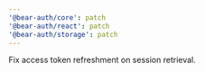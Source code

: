 ```yaml
---
'@bear-auth/core': patch
'@bear-auth/react': patch
'@bear-auth/storage': patch
---
```


Fix access token refreshment on session retrieval.
